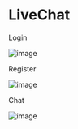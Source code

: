 # LiveChat

Login

![image](https://github.com/abdul7to7/LiveChat/assets/92265851/cbb55a54-222a-4551-811c-4d34c0158b17)


Register

![image](https://github.com/abdul7to7/LiveChat/assets/92265851/ad6b79da-7103-47d8-97e4-d8cb48622c1b)


Chat

![image](https://github.com/abdul7to7/LiveChat/assets/92265851/1b58ed45-dfb2-4bab-91fd-926289f6868a)

